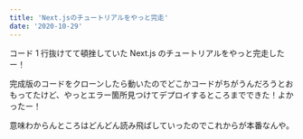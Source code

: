 ```yaml
---
title: 'Next.jsのチュートリアルをやっと完走'
date: '2020-10-29'
---
```


コード 1 行抜けてて頓挫していた Next.js のチュートリアルをやっと完走したー！

完成版のコードをクローンしたら動いたのでどこかコードがちがうんだろうとおもってたけど、やっとエラー箇所見つけてデプロイするところまでできた！よかったー！

意味わからんところはどんどん読み飛ばしていったのでこれからが本番なんや。
